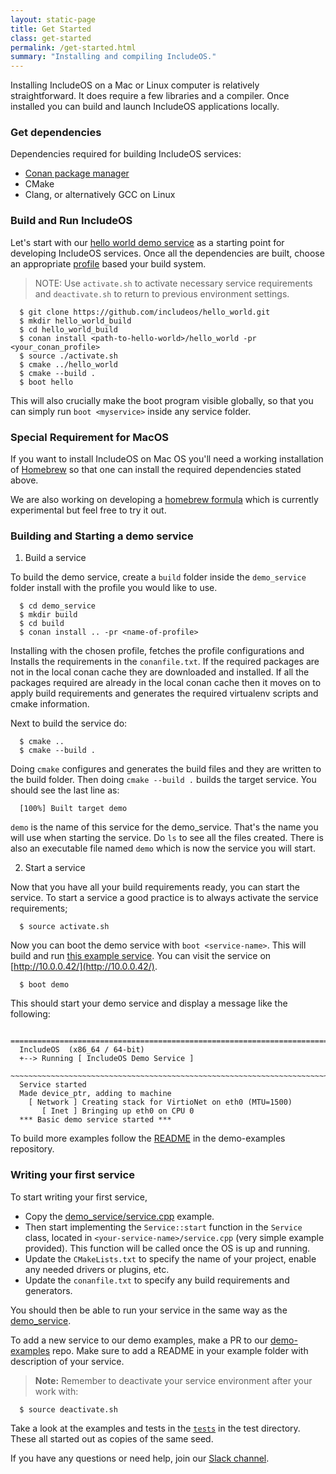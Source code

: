 ```yaml
---
layout: static-page
title: Get Started
class: get-started
permalink: /get-started.html
summary: "Installing and compiling IncludeOS."
---
```


Installing IncludeOS on a Mac or Linux computer is relatively straightforward. It does require a few libraries and a compiler. Once installed you can build and launch IncludeOS applications locally.

### Get dependencies

Dependencies required for building IncludeOS services:
* [Conan package manager](https://docs.conan.io/en/latest/installation.html)
* CMake
* Clang, or alternatively GCC on Linux

### Build and Run IncludeOS

Let's start with our [hello world demo service](https://github.com/includeos/hello_world) as a starting point for developing IncludeOS services. Once all the dependencies are built, choose an appropriate
[profile](https://github.com/includeos/conan_config/tree/master/profiles) based your build system.

> NOTE: Use `activate.sh` to activate necessary service requirements and `deactivate.sh` to return to previous environment settings.

```
  $ git clone https://github.com/includeos/hello_world.git
  $ mkdir hello_world_build
  $ cd hello_world_build
  $ conan install <path-to-hello-world>/hello_world -pr <your_conan_profile>
  $ source ./activate.sh
  $ cmake ../hello_world
  $ cmake --build .
  $ boot hello
```
This will also crucially make the boot program visible globally, so that you can simply run `boot <myservice>` inside any service folder.

### Special Requirement for MacOS

If you want to install IncludeOS on Mac OS you'll need a working installation of [Homebrew](https://brew.sh/) so that one can install the required dependencies stated above.

We are also working on developing a [homebrew formula](https://github.com/includeos/homebrew-includeos) which is currently experimental but feel free to try it out.



### Building and Starting a demo service

1. Build a service

To build the demo service, create a `build` folder inside the `demo_service` folder install with the profile you would like to use.

```
  $ cd demo_service
  $ mkdir build
  $ cd build
  $ conan install .. -pr <name-of-profile>
```

Installing with the chosen profile, fetches the profile configurations and Installs
the requirements in the `conanfile.txt`. If the required packages are not in the
local conan cache they are downloaded and installed. If all the packages required
are already in the local conan cache then it moves on to apply build requirements
and generates the required virtualenv scripts and cmake information.

Next to build the service do:

```
  $ cmake ..
  $ cmake --build .

```
Doing `cmake` configures and generates the build files and they are written to
the build folder. Then doing `cmake --build .` builds the target service. You
should see the last line as:

```
  [100%] Built target demo
```
`demo` is the name of this service for the demo_service. That's the name you will
use when starting the service. Do `ls` to see all the files created. There is also
an executable file named `demo` which is now the service you will start.

2. Start a service

Now that you have all your build requirements ready, you can start the service. To start a service a good practice is to always activate the service
requirements;

```
  $ source activate.sh
```

Now you can boot the demo service with `boot <service-name>`. This will build and run [this example service](https://github.com/includeos/demo-examples/blob/master/demo_service/service.cpp). You can visit the service on [http://10.0.0.42/](http://10.0.0.42/).

```
  $ boot demo
```

This should start your demo service and display a message like the following:

```
  ================================================================================
  IncludeOS  (x86_64 / 64-bit)
  +--> Running [ IncludeOS Demo Service ]
  ~~~~~~~~~~~~~~~~~~~~~~~~~~~~~~~~~~~~~~~~~~~~~~~~~~~~~~~~~~~~~~~~~~~~~~~~~~~~~~~~
  Service started
  Made device_ptr, adding to machine
    [ Network ] Creating stack for VirtioNet on eth0 (MTU=1500)
       [ Inet ] Bringing up eth0 on CPU 0
  *** Basic demo service started ***
```

To build more examples follow the [README](https://github.com/includeos/demo-examples/blob/master/README.md) in the demo-examples repository.

### Writing your first service

To start writing your first service,
- Copy the [demo_service/service.cpp](https://github.com/includeos/demo-examples/blob/master/demo_service/service.cpp) example.
- Then start implementing the `Service::start` function in the `Service` class, located in `<your-service-name>/service.cpp` (very simple example provided). This function will be called once the OS is up and running.
- Update the `CMakeLists.txt` to specify the name of your project, enable any needed drivers or plugins, etc.
- Update the `conanfile.txt` to specify any build requirements and generators.

You should then be able to run your service in the same way as the [demo_service](https://github.com/includeos/demo-examples/tree/master/demo_service).

To add a new service to our demo examples, make a PR to our [demo-examples](https://github.com/includeos/demo-examples) repo. Make sure to
add a README in your example folder with description of your service.


> **Note:** Remember to deactivate your service environment after your work with:

```
  $ source deactivate.sh
```

Take a look at the examples and tests in the [`tests`](https://github.com/includeos/IncludeOS/tree/dev/test) in the test directory. These all started out as copies of the same seed.

If you have any questions or need help, join our [Slack channel](https://goo.gl/NXBVsc).
